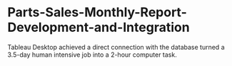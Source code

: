 # Parts-Sales-Monthly-Report-Development-and-Integration
Tableau Desktop achieved a direct connection with the database turned a 3.5-day human intensive job into a 2-hour computer task.
